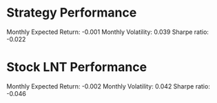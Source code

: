 # Strategy Performance
Monthly Expected Return: -0.001
Monthly Volatility: 0.039
Sharpe ratio: -0.022
# Stock LNT Performance
Monthly Expected Return: -0.002
Monthly Volatility: 0.042
Sharpe ratio: -0.046
